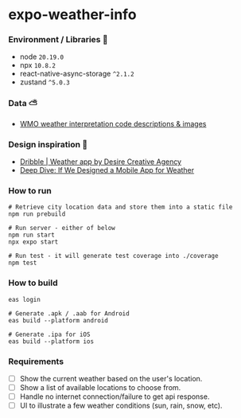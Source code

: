 # expo-weather-info

### Environment / Libraries 🔧
* node `20.19.0`
* npx `10.8.2`
* react-native-async-storage `^2.1.2`
* zustand `^5.0.3`

### Data ⛅️
* [WMO weather interpretation code descriptions & images](https://gist.github.com/stellasphere/9490c195ed2b53c707087c8c2db4ec0c)


### Design inspiration 💫
* [Dribble | Weather app by Desire Creative Agency](https://dribbble.com/shots/20675054-Mobile-Weather-app)
* [Deep Dive: If We Designed a Mobile App for Weather](https://pointsnorthstudio.com/blog/deep-dive-if-we-designed-a-weather-app/)


### How to run
```
# Retrieve city location data and store them into a static file
npm run prebuild

# Run server - either of below
npm run start 
npx expo start

# Run test - it will generate test coverage into ./coverage  
npm test
```

### How to build
```
eas login

# Generate .apk / .aab for Android
eas build --platform android

# Generate .ipa for iOS
eas build --platform ios

```

### Requirements
- [ ] Show the current weather based on the user's location.
- [ ] Show a list of available locations to choose from.
- [ ] Handle no internet connection/failure to get api response.
- [ ] UI to illustrate a few weather conditions (sun, rain, snow, etc).